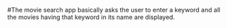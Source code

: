 #The movie search app basically asks the user to enter a keyword and all the movies having that keyword in its name are displayed.